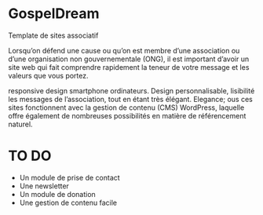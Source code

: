 # GospelDream

Template de sites associatif

Lorsqu’on défend une cause ou qu’on est membre d’une association ou d’une organisation non gouvernementale (ONG), il est important d’avoir un site web qui fait comprendre rapidement la teneur de votre message et les valeurs que vous portez.

 responsive design  smartphone  ordinateurs.
Design personnalisable,   lisibilité  les messages de l’association, tout en étant très élégant.
Elegance;
ous ces sites fonctionnent avec la gestion de contenu (CMS) WordPress, laquelle offre également de nombreuses possibilités en matière de référencement naturel.



# TO DO

- Un module de prise de contact 
- Une newsletter  
- Un module de donation  
- Une gestion de contenu facile 
